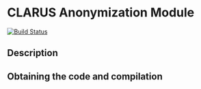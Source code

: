 # CLARUS Anonymization Module
[![Build Status](https://travis-ci.org/clarus-proxy/anonymization-module.svg?branch=master)](https://travis-ci.org/clarus-proxy/anonymization-module)
 
## Description

## Obtaining the code and compilation

